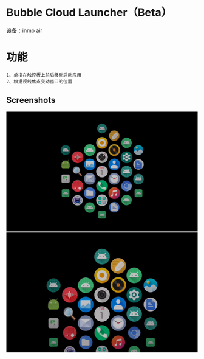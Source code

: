 # Bubble Cloud Launcher（Beta）
设备：inmo air

# 功能
```
1、单指在触控板上前后移动启动应用
2、根据视线焦点变动窗口的位置
```

## Screenshots

![Application Bubble Cloud](screenshot/demo1.png)
![Android System Setting](screenshot/demo2.png)

